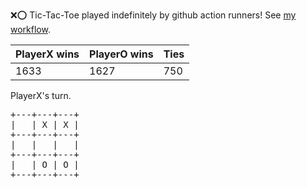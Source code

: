 :x::o: Tic-Tac-Toe played indefinitely by github action runners! See [my workflow](.github/workflows/play.yaml).

|PlayerX wins|PlayerO wins|Ties|
|-|-|-|
|1633|1627|750|

PlayerX's turn.

<pre>
+---+---+---+
|   | X | X |
+---+---+---+
|   |   |   |
+---+---+---+
|   | O | O |
+---+---+---+
</pre>